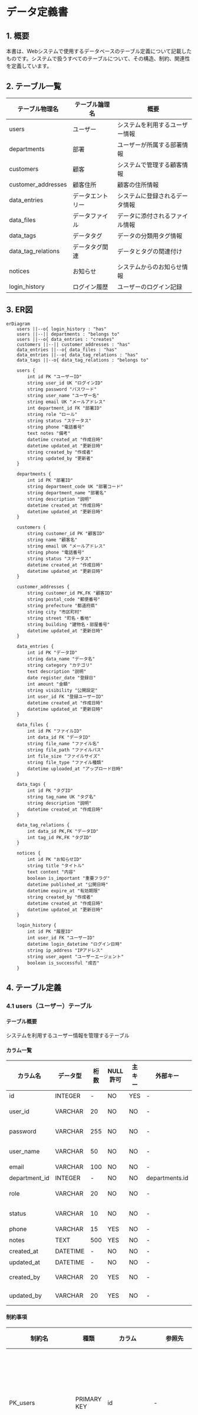 # データ定義書

## 1. 概要

本書は、Webシステムで使用するデータベースのテーブル定義について記載したものです。システムで扱うすべてのテーブルについて、その構造、制約、関連性を定義しています。

## 2. テーブル一覧

| テーブル物理名 | テーブル論理名 | 概要 |
|--------------|--------------|------|
| users | ユーザー | システムを利用するユーザー情報 |
| departments | 部署 | ユーザーが所属する部署情報 |
| customers | 顧客 | システムで管理する顧客情報 |
| customer_addresses | 顧客住所 | 顧客の住所情報 |
| data_entries | データエントリー | システムに登録されるデータ情報 |
| data_files | データファイル | データに添付されるファイル情報 |
| data_tags | データタグ | データの分類用タグ情報 |
| data_tag_relations | データタグ関連 | データとタグの関連付け |
| notices | お知らせ | システムからのお知らせ情報 |
| login_history | ログイン履歴 | ユーザーのログイン記録 |

## 3. ER図

```mermaid
erDiagram
    users ||--o{ login_history : "has"
    users ||--|| departments : "belongs to"
    users ||--o{ data_entries : "creates"
    customers ||--|| customer_addresses : "has"
    data_entries ||--o{ data_files : "has"
    data_entries ||--o{ data_tag_relations : "has"
    data_tags ||--o{ data_tag_relations : "belongs to"

    users {
        int id PK "ユーザーID"
        string user_id UK "ログインID"
        string password "パスワード"
        string user_name "ユーザー名"
        string email UK "メールアドレス"
        int department_id FK "部署ID"
        string role "ロール"
        string status "ステータス"
        string phone "電話番号"
        text notes "備考"
        datetime created_at "作成日時"
        datetime updated_at "更新日時"
        string created_by "作成者"
        string updated_by "更新者"
    }
    
    departments {
        int id PK "部署ID"
        string department_code UK "部署コード"
        string department_name "部署名"
        string description "説明"
        datetime created_at "作成日時"
        datetime updated_at "更新日時"
    }
    
    customers {
        string customer_id PK "顧客ID"
        string name "顧客名"
        string email UK "メールアドレス"
        string phone "電話番号"
        string status "ステータス"
        datetime created_at "作成日時"
        datetime updated_at "更新日時"
    }
    
    customer_addresses {
        string customer_id PK,FK "顧客ID"
        string postal_code "郵便番号"
        string prefecture "都道府県"
        string city "市区町村"
        string street "町名・番地"
        string building "建物名・部屋番号"
        datetime updated_at "更新日時"
    }
    
    data_entries {
        int id PK "データID"
        string data_name "データ名"
        string category "カテゴリ"
        text description "説明"
        date register_date "登録日"
        int amount "金額"
        string visibility "公開設定"
        int user_id FK "登録ユーザーID"
        datetime created_at "作成日時"
        datetime updated_at "更新日時"
    }
    
    data_files {
        int id PK "ファイルID"
        int data_id FK "データID"
        string file_name "ファイル名"
        string file_path "ファイルパス"
        int file_size "ファイルサイズ"
        string file_type "ファイル種類"
        datetime uploaded_at "アップロード日時"
    }
    
    data_tags {
        int id PK "タグID"
        string tag_name UK "タグ名"
        string description "説明"
        datetime created_at "作成日時"
    }
    
    data_tag_relations {
        int data_id PK,FK "データID"
        int tag_id PK,FK "タグID"
    }
    
    notices {
        int id PK "お知らせID"
        string title "タイトル"
        text content "内容"
        boolean is_important "重要フラグ"
        datetime published_at "公開日時"
        datetime expire_at "有効期限"
        string created_by "作成者"
        datetime created_at "作成日時"
        datetime updated_at "更新日時"
    }
    
    login_history {
        int id PK "履歴ID"
        int user_id FK "ユーザーID"
        datetime login_datetime "ログイン日時"
        string ip_address "IPアドレス"
        string user_agent "ユーザーエージェント"
        boolean is_successful "成否"
    }
```

## 4. テーブル定義

### 4.1 users（ユーザー）テーブル

#### テーブル概要
システムを利用するユーザー情報を管理するテーブル

#### カラム一覧

| カラム名 | データ型 | 桁数 | NULL許可 | 主キー | 外部キー | 初期値 | 説明 |
|---------|--------|------|----------|-------|---------|-------|------|
| id | INTEGER | - | NO | YES | - | AUTO_INCREMENT | ユーザーの内部ID |
| user_id | VARCHAR | 20 | NO | NO | - | - | ログインに使用するユーザーID |
| password | VARCHAR | 255 | NO | NO | - | - | ハッシュ化されたパスワード |
| user_name | VARCHAR | 50 | NO | NO | - | - | ユーザーのフルネーム |
| email | VARCHAR | 100 | NO | NO | - | - | メールアドレス |
| department_id | INTEGER | - | NO | NO | departments.id | - | 所属部署ID |
| role | VARCHAR | 20 | NO | NO | - | 'general' | 権限（admin/general） |
| status | VARCHAR | 10 | NO | NO | - | 'active' | アカウント状態（active/inactive） |
| phone | VARCHAR | 15 | YES | NO | - | NULL | 電話番号 |
| notes | TEXT | 500 | YES | NO | - | NULL | 備考欄 |
| created_at | DATETIME | - | NO | NO | - | CURRENT_TIMESTAMP | 作成日時 |
| updated_at | DATETIME | - | NO | NO | - | CURRENT_TIMESTAMP | 更新日時 |
| created_by | VARCHAR | 20 | YES | NO | - | NULL | 作成者のユーザーID |
| updated_by | VARCHAR | 20 | YES | NO | - | NULL | 更新者のユーザーID |

#### 制約事項

| 制約名 | 種類 | カラム | 参照先 | 説明 |
|--------|------|--------|--------|------|
| PK_users | PRIMARY KEY | id | - | ユーザーテーブルの主キー |
| UK_users_user_id | UNIQUE KEY | user_id | - | ユーザーIDの一意制約 |
| UK_users_email | UNIQUE KEY | email | - | メールアドレスの一意制約 |
| FK_users_department | FOREIGN KEY | department_id | departments.id | 部署テーブルとの外部キー制約 |

#### 備考
- パスワードは不可逆な暗号化ハッシュ（bcryptなど）で保存すること
- ロールは「admin（管理者）」と「general（一般ユーザー）」の2種類
- ステータスは「active（有効）」と「inactive（無効）」の2種類

### 4.2 departments（部署）テーブル

#### テーブル概要
ユーザーが所属する部署情報を管理するテーブル

#### カラム一覧

| カラム名 | データ型 | 桁数 | NULL許可 | 主キー | 外部キー | 初期値 | 説明 |
|---------|--------|------|----------|-------|---------|-------|------|
| id | INTEGER | - | NO | YES | - | AUTO_INCREMENT | 部署の内部ID |
| department_code | VARCHAR | 10 | NO | NO | - | - | 部署コード |
| department_name | VARCHAR | 50 | NO | NO | - | - | 部署名 |
| description | VARCHAR | 200 | YES | NO | - | NULL | 部署の説明 |
| created_at | DATETIME | - | NO | NO | - | CURRENT_TIMESTAMP | 作成日時 |
| updated_at | DATETIME | - | NO | NO | - | CURRENT_TIMESTAMP | 更新日時 |

#### 制約事項

| 制約名 | 種類 | カラム | 参照先 | 説明 |
|--------|------|--------|--------|------|
| PK_departments | PRIMARY KEY | id | - | 部署テーブルの主キー |
| UK_departments_code | UNIQUE KEY | department_code | - | 部署コードの一意制約 |

#### 備考
- マスターデータとして初期データを登録すること
- 部署の追加・変更・削除は管理者権限を持つユーザーのみ可能

### 4.3 customers（顧客）テーブル

#### テーブル概要
システムで管理する顧客情報を格納するテーブル

#### カラム一覧

| カラム名 | データ型 | 桁数 | NULL許可 | 主キー | 外部キー | 初期値 | 説明 |
|---------|--------|------|----------|-------|---------|-------|------|
| customer_id | VARCHAR | 20 | NO | YES | - | - | 顧客ID |
| name | VARCHAR | 100 | NO | NO | - | - | 顧客名 |
| email | VARCHAR | 256 | NO | NO | - | - | メールアドレス |
| phone | VARCHAR | 15 | YES | NO | - | NULL | 電話番号 |
| status | VARCHAR | 20 | NO | NO | - | 'active' | ステータス |
| created_at | DATETIME | - | NO | NO | - | CURRENT_TIMESTAMP | 作成日時 |
| updated_at | DATETIME | - | NO | NO | - | CURRENT_TIMESTAMP | 更新日時 |

#### 制約事項

| 制約名 | 種類 | カラム | 参照先 | 説明 |
|--------|------|--------|--------|------|
| PK_customers | PRIMARY KEY | customer_id | - | 顧客テーブルの主キー |
| UK_customers_email | UNIQUE KEY | email | - | メールアドレスの一意制約 |

#### 備考
- 顧客IDの形式は「CUS」で始まる8桁の英数字
- ステータスは「active（有効）」、「inactive（無効）」、「suspended（一時停止）」の3種類
- 住所情報は別テーブル（customer_addresses）で管理

### 4.4 customer_addresses（顧客住所）テーブル

#### テーブル概要
顧客の住所情報を管理するテーブル

#### カラム一覧

| カラム名 | データ型 | 桁数 | NULL許可 | 主キー | 外部キー | 初期値 | 説明 |
|---------|--------|------|----------|-------|---------|-------|------|
| customer_id | VARCHAR | 20 | NO | YES | customers.customer_id | - | 顧客ID |
| postal_code | VARCHAR | 8 | NO | NO | - | - | 郵便番号 |
| prefecture | VARCHAR | 10 | NO | NO | - | - | 都道府県 |
| city | VARCHAR | 50 | NO | NO | - | - | 市区町村 |
| street | VARCHAR | 100 | NO | NO | - | - | 町名・番地 |
| building | VARCHAR | 100 | YES | NO | - | NULL | 建物名・部屋番号 |
| updated_at | DATETIME | - | NO | NO | - | CURRENT_TIMESTAMP | 更新日時 |

#### 制約事項

| 制約名 | 種類 | カラム | 参照先 | 説明 |
|--------|------|--------|--------|------|
| PK_customer_addresses | PRIMARY KEY | customer_id | - | 住所テーブルの主キー |
| FK_address_customer | FOREIGN KEY | customer_id | customers.customer_id | 顧客テーブルとの外部キー制約 |

#### 備考
- 顧客テーブルとの1:1の関連を持つ
- 顧客テーブルのレコードが削除された場合、CASCADE削除される

### 4.5 data_entries（データエントリー）テーブル

#### テーブル概要
システムに登録されるデータ情報を管理するテーブル

#### カラム一覧

| カラム名 | データ型 | 桁数 | NULL許可 | 主キー | 外部キー | 初期値 | 説明 |
|---------|--------|------|----------|-------|---------|-------|------|
| id | INTEGER | - | NO | YES | - | AUTO_INCREMENT | データID |
| data_name | VARCHAR | 100 | NO | NO | - | - | データ名称 |
| category | VARCHAR | 50 | NO | NO | - | - | カテゴリ |
| description | TEXT | 1000 | YES | NO | - | NULL | 説明 |
| register_date | DATE | - | NO | NO | - | CURRENT_DATE | 登録日 |
| amount | INTEGER | 10 | NO | NO | - | 0 | 金額 |
| visibility | VARCHAR | 10 | NO | NO | - | 'private' | 公開設定（public/private） |
| user_id | INTEGER | - | NO | NO | users.id | - | 登録ユーザーID |
| created_at | DATETIME | - | NO | NO | - | CURRENT_TIMESTAMP | 作成日時 |
| updated_at | DATETIME | - | NO | NO | - | CURRENT_TIMESTAMP | 更新日時 |

#### 制約事項

| 制約名 | 種類 | カラム | 参照先 | 説明 |
|--------|------|--------|--------|------|
| PK_data_entries | PRIMARY KEY | id | - | データテーブルの主キー |
| FK_data_user | FOREIGN KEY | user_id | users.id | ユーザーテーブルとの外部キー制約 |
| CK_amount | CHECK | amount | - | 金額は0以上 |

#### 備考
- カテゴリはシステム内で定義された値のみを許可
- 公開設定は「public（公開）」と「private（非公開）」の2種類

### 4.6 data_files（データファイル）テーブル

#### テーブル概要
データに添付されるファイル情報を管理するテーブル

#### カラム一覧

| カラム名 | データ型 | 桁数 | NULL許可 | 主キー | 外部キー | 初期値 | 説明 |
|---------|--------|------|----------|-------|---------|-------|------|
| id | INTEGER | - | NO | YES | - | AUTO_INCREMENT | ファイルID |
| data_id | INTEGER | - | NO | NO | data_entries.id | - | 関連するデータID |
| file_name | VARCHAR | 255 | NO | NO | - | - | ファイル名 |
| file_path | VARCHAR | 500 | NO | NO | - | - | ファイルパス |
| file_size | INTEGER | - | NO | NO | - | - | ファイルサイズ（バイト） |
| file_type | VARCHAR | 50 | NO | NO | - | - | ファイルタイプ（MIME） |
| uploaded_at | DATETIME | - | NO | NO | - | CURRENT_TIMESTAMP | アップロード日時 |

#### 制約事項

| 制約名 | 種類 | カラム | 参照先 | 説明 |
|--------|------|--------|--------|------|
| PK_data_files | PRIMARY KEY | id | - | ファイルテーブルの主キー |
| FK_file_data | FOREIGN KEY | data_id | data_entries.id | データテーブルとの外部キー制約（CASCADE） |

#### 備考
- 実際のファイルはストレージに保存し、このテーブルには参照情報のみ格納
- 許可されるファイル形式は、pdf, jpg, png のみ
- 1つのデータエントリーに複数のファイルを添付可能

### 4.7 data_tags（データタグ）テーブル

#### テーブル概要
データの分類用タグ情報を管理するテーブル

#### カラム一覧

| カラム名 | データ型 | 桁数 | NULL許可 | 主キー | 外部キー | 初期値 | 説明 |
|---------|--------|------|----------|-------|---------|-------|------|
| id | INTEGER | - | NO | YES | - | AUTO_INCREMENT | タグID |
| tag_name | VARCHAR | 50 | NO | NO | - | - | タグ名 |
| description | VARCHAR | 200 | YES | NO | - | NULL | タグの説明 |
| created_at | DATETIME | - | NO | NO | - | CURRENT_TIMESTAMP | 作成日時 |

#### 制約事項

| 制約名 | 種類 | カラム | 参照先 | 説明 |
|--------|------|--------|--------|------|
| PK_data_tags | PRIMARY KEY | id | - | タグテーブルの主キー |
| UK_data_tags_name | UNIQUE KEY | tag_name | - | タグ名の一意制約 |

#### 備考
- マスターデータとして初期データを登録すること
- タグの追加は管理者権限を持つユーザーのみ可能

### 4.8 data_tag_relations（データタグ関連）テーブル

#### テーブル概要
データとタグの関連付けを管理する中間テーブル

#### カラム一覧

| カラム名 | データ型 | 桁数 | NULL許可 | 主キー | 外部キー | 初期値 | 説明 |
|---------|--------|------|----------|-------|---------|-------|------|
| data_id | INTEGER | - | NO | YES | data_entries.id | - | データID |
| tag_id | INTEGER | - | NO | YES | data_tags.id | - | タグID |

#### 制約事項

| 制約名 | 種類 | カラム | 参照先 | 説明 |
|--------|------|--------|--------|------|
| PK_data_tag_relations | PRIMARY KEY | (data_id, tag_id) | - | データタグ関連テーブルの複合主キー |
| FK_relation_data | FOREIGN KEY | data_id | data_entries.id | データテーブルとの外部キー制約（CASCADE） |
| FK_relation_tag | FOREIGN KEY | tag_id | data_tags.id | タグテーブルとの外部キー制約（CASCADE） |

#### 備考
- データとタグのM:N関係を実現するための中間テーブル
- 1つのデータに複数のタグ、1つのタグに複数のデータを関連付け可能

### 4.9 notices（お知らせ）テーブル

#### テーブル概要
システムからのお知らせ情報を管理するテーブル

#### カラム一覧

| カラム名 | データ型 | 桁数 | NULL許可 | 主キー | 外部キー | 初期値 | 説明 |
|---------|--------|------|----------|-------|---------|-------|------|
| id | INTEGER | - | NO | YES | - | AUTO_INCREMENT | お知らせID |
| title | VARCHAR | 100 | NO | NO | - | - | タイトル |
| content | TEXT | - | NO | NO | - | - | 内容 |
| is_important | BOOLEAN | - | NO | NO | - | FALSE | 重要フラグ |
| published_at | DATETIME | - | NO | NO | - | CURRENT_TIMESTAMP | 公開日時 |
| expire_at | DATETIME | - | YES | NO | - | NULL | 有効期限 |
| created_by | VARCHAR | 20 | NO | NO | - | - | 作成者のユーザーID |
| created_at | DATETIME | - | NO | NO | - | CURRENT_TIMESTAMP | 作成日時 |
| updated_at | DATETIME | - | NO | NO | - | CURRENT_TIMESTAMP | 更新日時 |

#### 制約事項

| 制約名 | 種類 | カラム | 参照先 | 説明 |
|--------|------|--------|--------|------|
| PK_notices | PRIMARY KEY | id | - | お知らせテーブルの主キー |

#### 備考
- 重要なお知らせは重要フラグをTRUEにして強調表示
- 有効期限が過ぎたお知らせは表示されない
- 有効期限がNULLの場合は無期限で表示される

### 4.10 login_history（ログイン履歴）テーブル

#### テーブル概要
ユーザーのログイン記録を管理するテーブル

#### カラム一覧

| カラム名 | データ型 | 桁数 | NULL許可 | 主キー | 外部キー | 初期値 | 説明 |
|---------|--------|------|----------|-------|---------|-------|------|
| id | INTEGER | - | NO | YES | - | AUTO_INCREMENT | 履歴ID |
| user_id | INTEGER | - | NO | NO | users.id | - | ユーザーID |
| login_datetime | DATETIME | - | NO | NO | - | CURRENT_TIMESTAMP | ログイン日時 |
| ip_address | VARCHAR | 45 | NO | NO | - | - | IPアドレス |
| user_agent | VARCHAR | 500 | YES | NO | - | NULL | ユーザーエージェント |
| is_successful | BOOLEAN | - | NO | NO | - | TRUE | ログイン成否 |

#### 制約事項

| 制約名 | 種類 | カラム | 参照先 | 説明 |
|--------|------|--------|--------|------|
| PK_login_history | PRIMARY KEY | id | - | ログイン履歴テーブルの主キー |
| FK_login_user | FOREIGN KEY | user_id | users.id | ユーザーテーブルとの外部キー制約 |

#### 備考
- ログイン試行の成功・失敗にかかわらず記録
- セキュリティ監査や不正アクセス検知に使用
- IPアドレスはIPv6対応のため45桁まで許容

## 5. インデックス定義

| テーブル名 | インデックス名 | カラム | 種類 | 説明 |
|-----------|--------------|-------|------|------|
| users | IDX_users_email | email | BTREE | メールアドレス検索向上のため |
| users | IDX_users_status | status | BTREE | アカウント状態でのフィルタリング向上のため |
| customers | IDX_customers_name | name | BTREE | 顧客名検索向上のため |
| customers | IDX_customers_status | status | BTREE | 顧客状態でのフィルタリング向上のため |
| data_entries | IDX_data_category | category | BTREE | カテゴリでのフィルタリング向上のため |
| data_entries | IDX_data_register_date | register_date | BTREE | 登録日での検索向上のため |
| data_entries | IDX_data_visibility | visibility | BTREE | 公開設定でのフィルタリング向上のため |
| login_history | IDX_login_datetime | login_datetime | BTREE | ログイン日時範囲検索向上のため |
| notices | IDX_notices_published | published_at | BTREE | 公開日での検索向上のため |
| notices | IDX_notices_expire | expire_at | BTREE | 有効期限での検索向上のため |

## 6. 参照整合性制約

| 制約名 | 主テーブル | 主キー | 外部テーブル | 外部キー | オンデリート | オンアップデート |
|--------|----------|--------|------------|---------|------------|---------------|
| FK_users_department | departments | id | users | department_id | RESTRICT | CASCADE |
| FK_address_customer | customers | customer_id | customer_addresses | customer_id | CASCADE | CASCADE |
| FK_data_user | users | id | data_entries | user_id | RESTRICT | CASCADE |
| FK_file_data | data_entries | id | data_files | data_id | CASCADE | CASCADE |
| FK_relation_data | data_entries | id | data_tag_relations | data_id | CASCADE | CASCADE |
| FK_relation_tag | data_tags | id | data_tag_relations | tag_id | CASCADE | CASCADE |
| FK_login_user | users | id | login_history | user_id | CASCADE | CASCADE |

## 7. パーティション定義

以下のテーブルについてはパーティションを検討する：

1. **login_history テーブル**
   - パーティションキー: login_datetime
   - パーティションタイプ: RANGE BY MONTH
   - 保持期間: 12か月（古いパーティションは定期的に削除）

2. **notices テーブル**
   - パーティションキー: published_at
   - パーティションタイプ: RANGE BY QUARTER
   - 保持期間: 適宜判断

## 8. データ容量見積

| テーブル名 | 1レコードサイズ | 想定レコード数 | 合計サイズ | 備考 |
|-----------|--------------|------------|----------|------|
| users | 約1KB | 1,000件 | 約1MB | 組織規模による |
| departments | 約0.5KB | 50件 | 約0.025MB | 組織構造による |
| customers | 約0.8KB | 10,000件 | 約8MB | 顧客数による |
| customer_addresses | 約0.6KB | 10,000件 | 約6MB | 顧客と1:1 |
| data_entries | 約1.2KB | 100,000件 | 約120MB | 年間登録数×保持年数 |
| data_files | 約0.8KB | 50,000件 | 約40MB | ファイル自体のサイズは含まない |
| data_tags | 約0.3KB | 100件 | 約0.03MB | - |
| data_tag_relations | 約0.1KB | 200,000件 | 約20MB | データとタグの関連付け数 |
| notices | 約2KB | 1,000件 | 約2MB | お知らせ保持期間による |
| login_history | 約0.5KB | 500,000件 | 約250MB | アクセス頻度×ユーザー数×保持期間 |

**合計データベースサイズ見積り**: 約447MB（実データのみ、インデックスやオーバーヘッドを除く）

## 9. 備考

- 本データ定義書は初版であり、今後の要件変更により変更される可能性がある
- パフォーマンス要件に応じて、インデックスやパーティションの調整が必要
- 個人情報を含むデータについては、適切なセキュリティ対策（暗号化など）を行うこと
- データバックアップは日次で実施し、30日間保持すること
- トランザクションログは1時間ごとに取得し、7日間保持すること